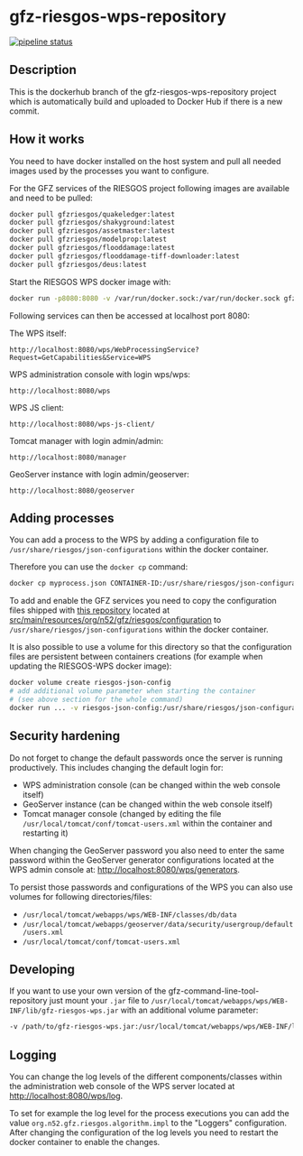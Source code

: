 # gfz-riesgos-wps-repository

[![pipeline status](https://gitext.gfz-potsdam.de/riesgos/gfz-riesgos-wps-repository/badges/master/pipeline.svg)](https://gitext.gfz-potsdam.de/riesgos/gfz-riesgos-wps-repository/commits/master)

## Description

This is the dockerhub branch of the gfz-riesgos-wps-repository project which is
automatically build and uploaded to Docker Hub if there is a new commit.

## How it works

You need to have docker installed on the host system and pull all needed images
used by the processes you want to configure.

For the GFZ services of the RIESGOS project following images are available
and need to be pulled:

```bash
docker pull gfzriesgos/quakeledger:latest
docker pull gfzriesgos/shakyground:latest
docker pull gfzriesgos/assetmaster:latest
docker pull gfzriesgos/modelprop:latest
docker pull gfzriesgos/flooddamage:latest
docker pull gfzriesgos/flooddamage-tiff-downloader:latest
docker pull gfzriesgos/deus:latest
```

Start the RIESGOS WPS docker image with:

```bash
docker run -p8080:8080 -v /var/run/docker.sock:/var/run/docker.sock gfzriesgos/riesgos-wps
```

Following services can then be accessed at localhost port 8080:

The WPS itself:

```text
http://localhost:8080/wps/WebProcessingService?Request=GetCapabilities&Service=WPS
```

WPS administration console with login wps/wps:

```text
http://localhost:8080/wps
```

WPS JS client:

```text
http://localhost:8080/wps-js-client/
```

Tomcat manager with login admin/admin:

```text
http://localhost:8080/manager
```

GeoServer instance with login admin/geoserver:

```text
http://localhost:8080/geoserver
```

## Adding processes

You can add a process to the WPS by adding a configuration file to
`/usr/share/riesgos/json-configurations` within the docker container.

Therefore you can use the `docker cp` command:

```bash
docker cp myprocess.json CONTAINER-ID:/usr/share/riesgos/json-configurations
```

To add and enable the GFZ services you need to copy the configuration files
shipped with
[this repository](https://github.com/riesgos/gfz-command-line-tool-repository)
located at
[src/main/resources/org/n52/gfz/riesgos/configuration](src/main/resources/org/n52/gfz/riesgos/configuration)
to `/usr/share/riesgos/json-configurations` within the docker container.

It is also possible to use a volume for this directory so that the configuration
files are persistent between containers creations (for example when updating the
RIESGOS-WPS docker image):

```bash
docker volume create riesgos-json-config
# add additional volume parameter when starting the container
# (see above section for the whole command)
docker run ... -v riesgos-json-config:/usr/share/riesgos/json-configurations ...
```

## Security hardening

Do not forget to change the default passwords once the server is running productively.
This includes changing the default login for:

- WPS administration console (can be changed within the web console itself)
- GeoServer instance (can be changed within the web console itself)
- Tomcat manager console (changed by editing the file `/usr/local/tomcat/conf/tomcat-users.xml` within the container and restarting it)

When changing the GeoServer password you also need to enter the same password within
the GeoServer generator configurations located at the WPS admin console at:
[http://localhost:8080/wps/generators](http://localhost:8080/wps/generators).

To persist those passwords and configurations of the WPS you can also use
volumes for following directories/files:

- `/usr/local/tomcat/webapps/wps/WEB-INF/classes/db/data`
- `/usr/local/tomcat/webapps/geoserver/data/security/usergroup/default/users.xml`
- `/usr/local/tomcat/conf/tomcat-users.xml`

## Developing

If you want to use your own version of the gfz-command-line-tool-repository
just mount your `.jar` file to
`/usr/local/tomcat/webapps/wps/WEB-INF/lib/gfz-riesgos-wps.jar`
with an additional volume parameter:

```bash
-v /path/to/gfz-riesgos-wps.jar:/usr/local/tomcat/webapps/wps/WEB-INF/lib/gfz-riesgos-wps.jar
```

## Logging

You can change the log levels of the different components/classes within the
administration web console of the WPS server located at
[http://localhost:8080/wps/log](http://localhost:8080/wps/log).

To set for example the log level for the process executions you can add the
value `org.n52.gfz.riesgos.algorithm.impl` to the "Loggers" configuration.
After changing the configuration of the log levels you need to restart
the docker container to enable the changes.
